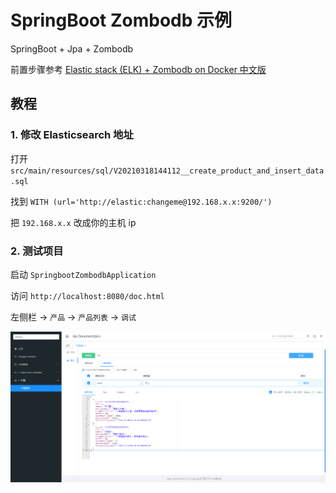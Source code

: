 # SpringBoot Zombodb 示例

SpringBoot + Jpa + Zombodb

前置步骤参考 [Elastic stack (ELK) + Zombodb on Docker 中文版](https://github.com/monkeydp/docker-elkz)

## 教程

### 1. 修改 Elasticsearch 地址

打开 `src/main/resources/sql/V20210318144112__create_product_and_insert_data.sql`

找到 `WITH (url='http://elastic:changeme@192.168.x.x:9200/')`

把 `192.168.x.x` 改成你的主机 ip

### 2. 测试项目

启动 `SpringbootZombodbApplication`

访问 `http://localhost:8080/doc.html`

左侧栏 → `产品` → `产品列表` → `调试`

![](.README/test_zombodb.png)

